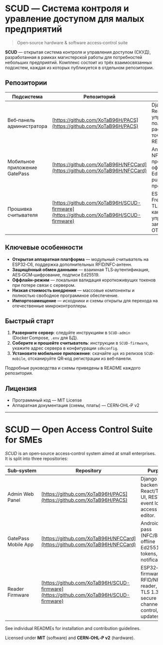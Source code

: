 # SCUD — Система контроля и уравление доступом для малых предприятий

> Open‑source hardware & software access‑control suite

**SCUD** — открытая система контроля и управления доступом (СКУД), разработанная в рамках магистерской работы для потребностей небольших предприятий. Комплекс состоит из трёх взаимосвязанных подсистем, каждая из которых публикуется в отдельном репозитории.

## Репозитории

| Подсистема                    | Репозиторий                                                                                   | Назначение                                                                                                 |
| ----------------------------- | --------------------------------------------------------------------------------------------- | ---------------------------------------------------------------------------------------------------------- |
| Веб‑панель администратора     | [https://github.com/XoTaB96H/PACS](https://github.com/XoTaB96H/PACS)       | Django backend + React/Tailwind UI; управление пользователями, расписаниями и точками доступа; REST API.   |
| Мобильное приложение GatePass | [https://github.com/XoTaB96H/NFCCard](https://github.com/XoTaB96H/NFCCard)     | Android (Kotlin). NFC/BLE «цифровой пропуск», оффлайн‑токены Ed25519, push‑уведомления о проходах.         |
| Прошивка считывателя          | [https://github.com/XoTaB96H/SCUD-firmware](https://github.com/XoTaB96H/SCUD-firmware) | ESP32‑C6 + FreeRTOS. RFID/NFC, TLS 1.3‑защищённый канал с сервером, управление реле замка, OTA‑обновления. |



## Ключевые особенности

* **Открытая аппаратная платформа** — модульный считыватель на ESP32‑C6, поддержка дополнительных RFID/NFC‑антенн.
* **Защищённый обмен данными** — взаимная TLS‑аутентификация, AES‑GCM‑шифрование, подписи Ed25519.
* **Оффлайн‑режим** — локальная валидация короткоживущих токенов при потере связи с сервером.
* **Низкая стоимость внедрения** — массовые компоненты и полностью свободное программное обеспечение.
* **Импортозамещение** — исходники и схемы открыты для перехода на отечественные микроконтроллеры.

## Быстрый старт

1. **Разверните сервер**: следуйте инструкциям в `SCUD-admin` (Docker Compose, `.env` для БД).
2. **Соберите и прошейте считыватель**: инструкции в `SCUD-firmware`, укажите адрес сервера в конфигурации `sdkconfig`.
3. **Установите мобильное приложение**: скачайте `apk` из релизов `SCUD-mobile`, отсканируйте QR‑код регистрации из веб‑панели.

Подробные руководства и схемы приведены в README каждого репозитория.

## Лицензия

* Программный код — MIT License
* Аппаратная документация (схемы, платы) — CERN‑OHL‑P v2

---

# SCUD — Open Access Control Suite for SMEs

*SCUD* is an open‑source access‑control system aimed at small enterprises. It is split into three repositories:

| Sub‑system          | Repository                                                                                    | Purpose                                                                                 |
| ------------------- | --------------------------------------------------------------------------------------------- | --------------------------------------------------------------------------------------- |
| Admin Web Panel     | [https://github.com/XoTaB96H/PACS](https://github.com/XoTaB96H/PACS)       | Django backend, React/Tailwind UI, REST API, event log, access rule editor.             |
| GatePass Mobile App | [https://github.com/XoTaB96H/NFCCard](https://github.com/XoTaB96H/NFCCard)     | Android digital pass (NFC/BLE), offline Ed25519 tokens, push notifications.             |
| Reader Firmware     | [https://github.com/XoTaB96H/SCUD-firmware](https://github.com/XoTaB96H/SCUD-firmware) | ESP32‑C6 firmware, RFID/NFC reader, TLS 1.3 secure channel, relay control, OTA updates. |

See individual READMEs for installation and contribution guidelines.

Licensed under **MIT** (software) and **CERN‑OHL‑P v2** (hardware).
